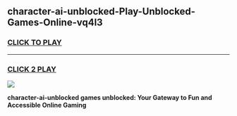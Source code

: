 
## character-ai-unblocked-Play-Unblocked-Games-Online-vq4l3
<h3>
<a href="https://premium76.site?title=character-ai-unblocked&ref=25A">CLICK TO PLAY</a></h3>
<hr>

<h3>
<a href="https://premium76.site?title=character-ai-unblocked&ref=25A">CLICK 2 PLAY</a>
  
</h3>

<a href="https://premium76.site?title=character-ai-unblocked&ref=25A"><img src="https://clearcache.store/games.png"></a>


**character-ai-unblocked games unblocked: Your Gateway to Fun and Accessible Online Gaming**
